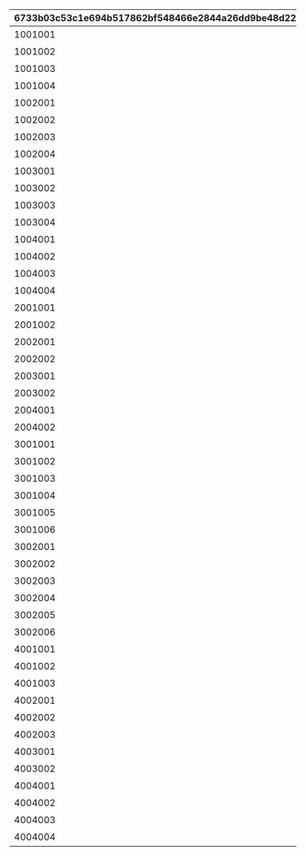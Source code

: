 |6733b03c53c1e694b517862bf548466e2844a26dd9be48d220797fd021eb8b11|d4f3d55c3cc8c9070df835ff5d2aa7d6cbeaaa85780b750be0135608747604f9|61a5208ebb45ac72095446966c8d9b8a52cba9dd472d3a2d61e9ea72f0b3d2db|e2938c3a02f354334b18e5f7395c44db561b6298bd1aa9fe137419ba526dd3ce|f8340dd822b0ba1ee49607b3518b49a7e8c78fae8abd69ccc6e66a17db3500a9|
| --- | --- | --- | --- | --- |
|1001001|1|20021103|リマのインタビュー|1|
|1001002|2|20021103|キャルのインタビュー|1|
|1001003|3|20021103|タマキのインタビュー|1|
|1001004|4|20021103|トモのインタビュー|1|
|1002001|5|20021105|クリスティーナ・アキノのインタビュー|1|
|1002002|6|20021105|シオリ・キョウカのインタビュー|1|
|1002003|7|20021105|ぺコリーヌのインタビュー|1|
|1002004|8|20021105|モニカのインタビュー|1|
|1003001|9|20021109|アユミのインタビュー|1|
|1003002|10|20021109|リンのインタビュー|1|
|1003003|11|20021109|ミソギのインタビュー|1|
|1003004|12|20021109|ジュンのインタビュー|1|
|1004001|13|20021113|ミミのインタビュー|1|
|1004002|14|20021113|スズメのインタビュー|1|
|1004003|15|20021113|ユカリのインタビュー|1|
|1004004|16|20021113|マツリのインタビュー|1|
|2001001|17|20021102|1区レース開始前|1|
|2001002|18|20021103|1区レース終了後|1|
|2002001|19|20021105|2区レース開始前|1|
|2002002|20|20021105|2区レース終了後|1|
|2003001|21|20021107|3区レース開始前|1|
|2003002|22|20021109|3区レース終了後|1|
|2004001|23|20021109|4区レース開始前|1|
|2004002|24|20021113|4区レース終了後|1|
|3001001|25|20021102|美食殿ギルド紹介|1|
|3001002|26|20021102|王宮騎士団ギルド紹介|1|
|3001003|27|20021102|リトルリリカルギルド紹介|1|
|3001004|28|20021102|ヴァイスフリューゲルギルド紹介|1|
|3001005|29|20021102|メルクリウス財団ギルド紹介|1|
|3001006|30|20021102|エリザベスパークギルド紹介|1|
|3002001|31|20021115|美食殿レース感想|1|
|3002002|32|20021115|王宮騎士団レース感想|1|
|3002003|33|20021115|リトルリリカルレース感想|1|
|3002004|34|20021115|ヴァイスフリューゲルレース感想|1|
|3002005|35|20021115|メルクリウス財団レース感想|1|
|3002006|36|20021115|エリザベスパークレース感想|1|
|4001001|37|20021103|1区ハイライト　１|1|
|4001002|38|20021103|1区ハイライト　２|1|
|4001003|39|20021103|1区ハイライト　３|1|
|4002001|40|20021105|2区ハイライト　１|1|
|4002002|41|20021105|2区ハイライト　２|1|
|4002003|42|20021105|2区ハイライト　３|1|
|4003001|43|20021107|3区ハイライト　１|1|
|4003002|44|20021107|3区ハイライト　２|1|
|4004001|45|20021109|4区ハイライト　１|1|
|4004002|46|20021111|4区ハイライト　２|1|
|4004003|47|20021111|4区ハイライト　３|1|
|4004004|48|20021113|4区ハイライト　４|1|